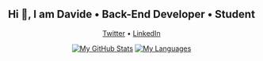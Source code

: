 <h2 align="center">Hi 👋, I am Davide • Back-End Developer • Student</h2>

<p align="center">
  <a href="https://twitter.com/DvdRia">Twitter</a> • 
  <a href="https://www.linkedin.com/in/dvdria2/">LinkedIn</a>
</p>

<p align="center">
  <a href="https://github.com/dvdria2"><img src="https://github-readme-stats.vercel.app/api?username=dvdria2&show_icons=true&hide=stars&count_private=true" alt="My GitHub Stats" /></a>
  <a href="https://github.com/dvdria2"><img src="https://github-readme-stats.vercel.app/api/top-langs/?username=dvdria2&layout=compact&count_private=true" alt="My Languages" /></a>
</p>